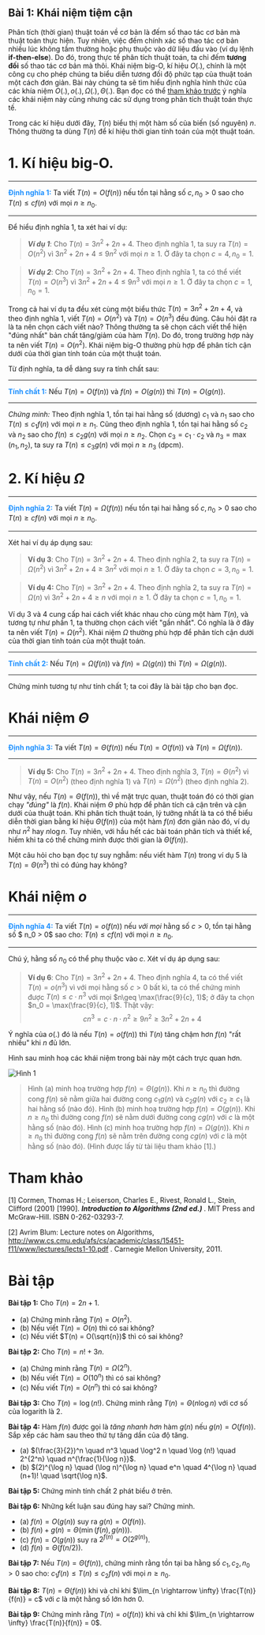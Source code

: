 
## Bài 1: Khái niệm tiệm cận

Phân tích (thời gian) thuật toán về cơ bản là đếm số thao tác cơ bản mà thuật toán thực hiện. Tuy nhiên, việc đếm chính xác số thao tác cơ bản nhiều lúc không tầm thường hoặc phụ thuộc vào dữ liệu đầu vào (ví dụ lệnh <b>if-then-else</b>). Do đó, trong thực tế phân tích thuật toán, ta chỉ đếm <b>tương đối</b> số thao tác cơ bản mà thôi. Khái niệm big-O, kí hiệu $O(.)$, chính là một công cụ cho phép chúng ta biểu diễn tương đối độ phức tạp của thuật toán một cách đơn giản. Bài này chúng ta sẽ tìm hiểu định nghĩa hình thức của các khía niệm $O(.), o(.), \Omega(.), \Theta(.)$. Bạn đọc có thể [tham khảo trước](http://www.giaithuatlaptrinh.com/?p=2272) ý nghĩa các khái niệm này cũng nhưng các sử dụng trong phân tích thuật toán thực tế. 

Trong các kí hiệu dưới đây, $T(n)$ biểu thị một hàm số của biến (số nguyên) $n$. Thông thường ta dùng $T(n)$ để kí hiệu thời gian tính toán của một thuật toán.

# 1. Kí hiệu big-O.

---
**<span style="color:dodgerblue">Định nghĩa 1:</span>** Ta viết $T(n) = O(f(n))$ nếu tồn tại hằng số $c , n_0 > 0$ sao cho $T(n) \leq cf(n)$ với mọi $n \geq n_0.$
 
---

Để hiểu định nghĩa 1, ta xét hai ví dụ:

> ***Ví dụ 1***: Cho $T(n) = 3n^2 + 2n +4$. Theo định nghĩa 1, ta suy ra $T(n) = O(n^2)$ vì $3n^2 + 2n +4 \leq 9n^2$ với mọi $n \geq 1$. Ở đây ta chọn $c= 4, n_0 = 1$.

> ***Ví dụ 2***: Cho $T(n) = 3n^2 + 2n +4$. Theo định nghĩa 1, ta có thể viết  $T(n) = O(n^3)$ vì $3n^2 + 2n +4 \leq 9n^3$ với mọi $n \geq 1$. Ở đây ta chọn $c= 1, n_0 = 1$.

Trong cả hai ví dụ ta đều xét cùng một biểu thức $T(n) = 3n^2 + 2n +4$, và theo định nghĩa 1, viết $T(n) = O(n^2)$ và $T(n) = O(n^3)$ đều đúng. Câu hỏi đặt ra là ta nên chọn cách viết nào? Thông thường ta sẽ chọn cách viết thể hiện "đúng nhất" bản chất tăng/giảm của hàm $T(n)$. Do đó, trong trường hợp này ta nên viết $T(n) = O(n^2)$. Khái niệm big-O thường phù hợp để phân tích cận dưới của thời gian tính toán của một thuật toán.


Từ định nghĩa, ta dễ dàng suy ra tính chất sau:

---
**<span style="color:dodgerblue">Tính chất 1:</span>** Nếu $T(n) = O(f(n))$ và $f(n) = O(g(n))$ thì $T(n) = O(g(n))$.
 
---

*Chứng minh:* Theo định nghĩa 1, tồn tại hai hằng số (dương) $c_1$ và $n_1$ sao cho $T(n) \leq c_1f(n)$ với mọi $n\geq n_1$. Cũng theo định nghĩa 1, tồn tại hai hằng số $c_2$ và $n_2$ sao cho $f(n) \leq c_2g(n)$ với mọi $n\geq n_2$. Chọn $c_3 = c_1\cdot c_2$ và $n_3 = \max(n_1,n_2)$, ta suy ra $T(n) \leq c_3 g(n)$ với mọi $n\geq n_3$ (dpcm).

# 2. Kí hiệu $\Omega$

---
**<span style="color:dodgerblue">Định nghĩa 2:</span>** Ta viết $T(n) = \Omega(f(n))$ nếu tồn tại hai hằng số $c , n_0> 0$ sao cho $T(n) \geq cf(n)$ với mọi $n \geq n_0$.

---
Xét hai ví dụ áp dụng sau:

> **Ví dụ 3**: Cho $T(n) = 3n^2 + 2n +4$. Theo định nghĩa 2, ta suy ra 
$T(n) = \Omega(n^2)$ vì $3n^2 + 2n +4 \geq 3n^2$ với mọi $n \geq 1$. Ở đây ta chọn $c= 3, n_0 = 1$.

> **Ví dụ 4:** Cho $T(n) = 3n^2 + 2n +4$. Theo định nghĩa 2, ta suy ra $T(n) = \Omega(n)$ vì $3n^2 + 2n +4 \geq n$ với mọi $n \geq 1$. Ở đây ta chọn $c= 1, n_0 = 1$.

Ví dụ 3 và 4 cung cấp hai cách viết khác nhau cho cùng một hàm $T(n)$, và tương tự như phần 1, ta thường chọn cách viết "gần nhất". Có nghĩa là ở đây ta nên viết $T(n) = \Omega(n^2)$.  Khái niệm $\Omega$ thường phù hợp để phân tích cận dưới của thời gian tính toán của một thuật toán.

---
**<span style="color:dodgerblue">Tính chất 2:</span>** Nếu $T(n) = \Omega(f(n))$ và $f(n) = \Omega(g(n))$ thì $T(n) = \Omega(g(n))$.
 
---
Chứng minh tương tự như tính chất 1; ta coi đây là bài tập cho bạn đọc.

# Khái niệm $\Theta$

---
**<span style="color:dodgerblue">Định nghĩa 3:</span>** Ta viết $T(n) = \Theta(f(n))$ nếu $T(n) = O(f(n))$ và $T(n) = \Omega(f(n))$. 

---
> **Ví dụ 5:** Cho $T(n) = 3n^2 + 2n +4$. Theo định nghĩa 3, $T(n) = \Theta(n^2)$ vì
$T(n) = O(n^2)$ (theo định nghĩa 1) và $T(n) = \Omega(n^2)$ (theo định nghĩa 2).

Như vậy, nếu $T(n) = \Theta(f(n))$, thì về mặt trực quan, thuật toán đó có thời gian chạy *"đúng"* là $f(n)$. Khái niệm $\Theta$ phù hợp để phân tích cả cận trên và cận dưới của thuật toán. Khi phân tích thuật toán, lý tưởng nhất là ta có thể biểu diễn thời gian bằng kí hiệu $\Theta(f(n))$ của một hàm $f(n)$ đơn giản nào đó, ví dụ như $n^2$ hay $n \log n$. Tuy nhiên, với hầu hết các bài toán phân tích và thiết kế, hiếm khi ta có thể chứng minh được thời gian là 
$\Theta(f(n))$.

Một câu hỏi cho bạn đọc tự suy nghẫm: nếu viết hàm $T(n)$ trong ví dụ 5 là $T(n) = \Theta(n^3)$ thì có đúng hay không?


# Khái niệm $o$ 

---
**<span style="color:dodgerblue">Định nghĩa 4:</span>** Ta viết $T(n) = o(f(n))$ nếu *với mọi* hằng số $c > 0$, tồn tại hằng số $ n_0 > 0$ sao cho: $T(n) \leq cf(n)$ với mọi $n \geq n_0.$ 

---


Chú ý, hằng số $n_0$ có thể phụ thuộc vào $c$.  Xét ví dụ áp dụng sau:

>**Ví dụ 6**: Cho $T(n) = 3n^2 + 2n +4$.  Theo định nghĩa 4, ta có thể viết $T(n) = o(n^3)$ vì
với mọi hằng số $c > 0$ bất kì,  ta có thể chứng minh được $T(n) \leq  c\cdot n^3$ với mọi $n\geq \max(\frac{9}{c}, 1)$; ở đây ta chọn $n_0 = \max(\frac{9}{c}, 1)$. Thật vậy:
>  $$cn^3 = c \cdot n \cdot n^2 \geq 9n^2 \geq 3n^2 + 2n + 4$$

Ý nghĩa của $o(.)$ đó là nếu $T(n) = o(f(n))$ thì $T(n)$ tăng chậm hơn $f(n)$ "rất nhiều" khi $n$ đủ lớn. 

Hình sau minh hoạ các khái niệm trong bài này một cách trực quan hơn.

<img src="http://www.giaithuatlaptrinh.com/wp-content/uploads/2015/05/growth-rate.png" alt="Hình 1">

> Hình (a) minh hoạ trường hợp $f(n) = \Theta(g(n))$. Khi $n\geq n_0$ thì đường cong $f(n)$ sẽ nằm giữa  hai đường cong $c_1 g(n)$ và $c_2 g(n)$ với $c_2 \geq c_1$ là hai hằng số (nào đó). Hình (b) minh hoạ trường hợp $f(n) = O(g(n))$. Khi $n\geq n_0$ thì đường cong $f(n)$ sẽ nằm dưới đường cong $c g(n)$ với $c$ là một hằng số (nào đó).  Hình (c) minh hoạ trường hợp $f(n) = \Omega(g(n))$. Khi $n\geq n_0$ thì đường cong $f(n)$ sẽ nằm trên đường cong $c g(n)$ với $c$ là một hằng số (nào đó). (Hình được lấy từ tài liệu tham khảo [1].)

# Tham khảo 

[1] Cormen, Thomas H.; Leiserson, Charles E., Rivest, Ronald L., Stein, Clifford (2001) [1990]. <b><i> Introduction to Algorithms (2nd ed.) </i></b>. MIT Press and McGraw-Hill. ISBN 0-262-03293-7.

[2] Avrim Blum: Lecture notes on Algorithms, <a href="http://www.cs.cmu.edu/afs/cs/academic/class/15451-f11/www/lectures/lects1-10.pdf">http://www.cs.cmu.edu/afs/cs/academic/class/15451-f11/www/lectures/lects1-10.pdf</a> . Carnegie Mellon University, 2011.


# Bài tập


**Bài tập 1:** Cho $T(n) = 2n + 1$. 
* (a) Chứng minh rằng $T(n) = O(n^2)$. 
* (b) Nếu viết $T(n) = O(n)$ thì có sai không?
* (c) Nếu viết $T(n) = O(\sqrt{n})$ thì có sai không?

**Bài tập 2:** Cho $T(n) = n! + 3n$. 
* (a) Chứng minh rằng $T(n) = \Omega(2^n)$. 
* (b) Nếu viết $T(n) = O(10^n)$ thì có sai không?
* (c) Nếu viết $T(n) = O(n^n)$ thì có sai không?

**Bài tập 3:** Cho $T(n) = \log(n!)$.  Chứng minh rằng $T(n) = \Theta(n \log n)$ với cơ số của logarith là $2$. 


**Bài tập 4:** Hàm $f(n)$ được gọi là *tăng nhanh hơn* hàm $g(n)$ nếu $g(n) = O(f(n))$. Sắp xếp các hàm sau theo thứ tự tăng dần của độ tăng. 
* (a) $(\frac{3}{2})^n \quad n^3 \quad \log^2 n \quad \log (n!) \quad 2^{2^n} \quad n^{\frac{1}{\log n}}$.
* (b) $(2)^{\log n} \quad (\log n)^{\log n} \quad e^n \quad 4^{\log n} \quad (n+1)! \quad \sqrt{\log n}$.

**Bài tập 5:** Chứng minh tính chất 2 phát biểu ở trên.

**Bài tập 6:** Những kết luận sau đúng hay sai? Chứng minh.
* (a) $f(n) = O(g(n))$ suy ra $g(n) = O(f(n))$.
* (b) $f(n) + g(n) = \Theta(\min(f(n),g(n)))$.
* (c) $f(n) = O(g(n))$ suy ra $2^{f(n)} = O(2^{g(n)})$.
* (d) $f(n) = \Theta(f(n/2))$.




**Bài tập 7:** Nếu  $T(n) = \Theta(f(n))$, chứng minh rằng tồn tại ba hằng số $c_1,c_2 , n_0 > 0$ sao cho: $c_1f(n) \leq  T(n) \leq c_2f(n)$ với mọi $n \geq n_0.$

**Bài tập 8:**  $T(n) = \Theta(f(n))$ khi và chỉ khi $\lim_{n \rightarrow \infty} \frac{T(n)}{f(n)} = c$ với $c$ là một hằng số lớn hơn 0.

**Bài tập 9:**  Chứng minh rằng $T(n) = o(f(n))$ khi và chỉ khi $\lim_{n \rightarrow \infty} \frac{T(n)}{f(n)} = 0$.
